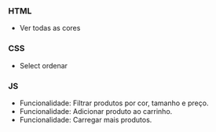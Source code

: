 ### HTML
- Ver todas as cores


### CSS
- Select ordenar

### JS
- Funcionalidade: Filtrar produtos por cor, tamanho e preço.
- Funcionalidade: Adicionar produto ao carrinho.
- Funcionalidade: Carregar mais produtos.